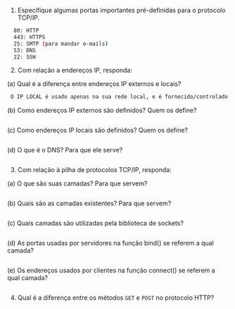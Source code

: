 1. Especifique algumas portas importantes pré-definidas para o protocolo TCP/IP.

```bash
  80: HTTP 
  443: HTTPS
  25: SMTP (para mandar e-mails) 
  53: DNS
  22: SSH
```


2. Com relação a endereços IP, responda:

(a) Qual é a diferença entre endereços IP externos e locais?

```bash
 O IP LOCAL é usado apenas na sua rede local, e é fornecido/controlado pelo seu roteador. Já o IP EXTERNO é usado na internet,e é controlado pelo Servidor.
```

(b) Como endereços IP externos são definidos? Quem os define?

```bash

```

(c) Como endereços IP locais são definidos? Quem os define?

```bash
```

(d) O que é o DNS? Para que ele serve?

```bash
```

3. Com relação à pilha de protocolos TCP/IP, responda:

(a) O que são suas camadas? Para que servem?

```bash
```

(b) Quais são as camadas existentes? Para que servem?

```bash
```

(c) Quais camadas são utilizadas pela biblioteca de sockets?

```bash
```

(d) As portas usadas por servidores na função bind() se referem a qual camada?

```bash
```

(e) Os endereços usados por clientes na função connect() se referem a qual camada?

```bash
```
4. Qual é a diferença entre os métodos `GET` e `POST` no protocolo HTTP?
```bash
```
